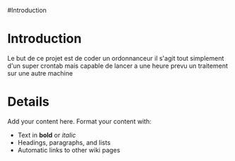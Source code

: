 #Introduction

# Introduction #

Le but de ce projet est de coder un ordonnanceur
il s'agit tout simplement d'un super crontab mais capable de lancer
a une heure prevu un traitement sur une autre machine


# Details #

Add your content here.  Format your content with:
  * Text in **bold** or _italic_
  * Headings, paragraphs, and lists
  * Automatic links to other wiki pages
